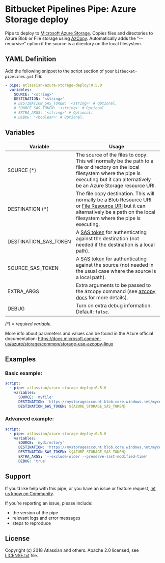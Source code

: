 # Bitbucket Pipelines Pipe: Azure Storage deploy

Pipe to deploy to [Microsoft Azure Storage](https://azure.microsoft.com/services/storage/).
Copies files and directories to Azure Blob or File storage
using [AzCopy](https://docs.microsoft.com/en-us/azure/storage/common/storage-use-azcopy-linux).
Automatically adds the "--recursive" option if the source is a directory on the local filesystem.

## YAML Definition

Add the following snippet to the script section of your `bitbucket-pipelines.yml` file:

```yaml
- pipe: atlassian/azure-storage-deploy:0.5.0
  variables:
    SOURCE: '<string>'
    DESTINATION: '<string>'
    # DESTINATION_SAS_TOKEN: '<string>' # Optional.
    # SOURCE_SAS_TOKEN: '<string>' # Optional.
    # EXTRA_ARGS: '<string>' # Optional.
    # DEBUG: '<boolean>' # Optional.
```

## Variables

| Variable                   | Usage                                                |
| ----------------------------- | ---------------------------------------------------- |
| SOURCE (*)                    |  The source of the files to copy. This will normally be the path to a file or directory on the local filesystem where the pipe is executing but it can alternatively be an Azure Storage resource URI. |
| DESTINATION (*)               |  The file copy destination. This will normally be a [Blob Resource URI](https://docs.microsoft.com/en-us/rest/api/storageservices/naming-and-referencing-containers--blobs--and-metadata#resource-uri-syntax) or [File Resource URI](https://docs.microsoft.com/en-us/rest/api/storageservices/naming-and-referencing-shares--directories--files--and-metadata#resource-uri-syntax) but it can alternatively be a path on the local filesystem where the pipe is executing. |
| DESTINATION_SAS_TOKEN         |  A [SAS token](https://docs.microsoft.com/en-us/azure/storage/common/storage-dotnet-shared-access-signature-part-1) for authenticating against the destination (not needed if the destination is a local path). |
| SOURCE_SAS_TOKEN              |  A [SAS token](https://docs.microsoft.com/en-us/azure/storage/common/storage-dotnet-shared-access-signature-part-1) for authenticating against the source (not needed in the usual case where the source is a local path). |
| EXTRA_ARGS                    |  Extra arguments to be passed to the azcopy command (see [azcopy docs](https://docs.microsoft.com/en-us/azure/storage/common/storage-use-azcopy-linux) for more details). |
| DEBUG                         |  Turn on extra debug information. Default: `false`. |

_(*) = required variable._

More info about parameters and values can be found in the Azure official documentation: https://docs.microsoft.com/en-us/azure/storage/common/storage-use-azcopy-linux

## Examples

### Basic example:

```yaml
script:
  - pipe: atlassian/azure-storage-deploy:0.5.0
    variables:
      SOURCE: 'myfile'
      DESTINATION: 'https://mystorageaccount.blob.core.windows.net/mycontainer/myfile'
      DESTINATION_SAS_TOKEN: ${AZURE_STORAGE_SAS_TOKEN}
```

### Advanced example: 
    
```yaml
script:
  - pipe: atlassian/azure-storage-deploy:0.5.0
    variables:
      SOURCE: 'mydirectory'
      DESTINATION: 'https://mystorageaccount.blob.core.windows.net/mycontainer/mydirectory'
      DESTINATION_SAS_TOKEN: ${AZURE_STORAGE_SAS_TOKEN}
      EXTRA_ARGS: '--exclude-older --preserve-last-modified-time'
      DEBUG: 'true'
```


## Support
If you’d like help with this pipe, or you have an issue or feature request, [let us know on Community][community].

If you’re reporting an issue, please include:

* the version of the pipe
* relevant logs and error messages
* steps to reproduce

## License
Copyright (c) 2018 Atlassian and others.
Apache 2.0 licensed, see [LICENSE.txt](LICENSE.txt) file.

[community]: https://community.atlassian.com/t5/forums/postpage/choose-node/true/interaction-style/qanda?add-tags=bitbucket-pipelines,pipes,azure
